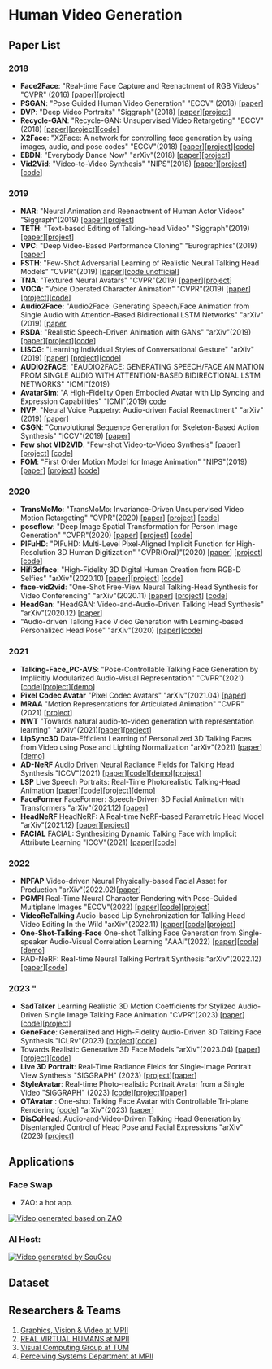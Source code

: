 # Human Video Generation 
## Paper List
### 2018
- **Face2Face**: "Real-time Face Capture and Reenactment of RGB Videos" "CVPR" (2016) [[paper](https://web.stanford.edu/~zollhoef/papers/CVPR2016_Face2Face/paper.pdf)][[project](https://web.stanford.edu/~zollhoef/papers/CVPR2016_Face2Face/page.html)]
- **PSGAN**: "Pose Guided Human Video Generation" "ECCV" (2018) [[paper](http://openaccess.thecvf.com/content_ECCV_2018/papers/Ceyuan_Yang_Pose_Guided_Human_ECCV_2018_paper.pdf)]
- **DVP**: "Deep Video Portraits" "Siggraph"(2018) [[paper](https://web.stanford.edu/~zollhoef/papers/SG2018_DeepVideo/paper.pdf)][[project](https://web.stanford.edu/~zollhoef/papers/SG2018_DeepVideo/page.html)]
- **Recycle-GAN**: "Recycle-GAN: Unsupervised Video Retargeting" "ECCV"(2018) [[paper](https://www.cs.cmu.edu/~aayushb/Recycle-GAN/recycle_gan.pdf)][[project](https://www.cs.cmu.edu/~aayushb/Recycle-GAN/)][[code](https://github.com/aayushbansal/Recycle-GAN)]
- **X2Face**: "X2Face: A network for controlling face generation by using images, audio, and pose codes" "ECCV"(2018) [[paper](http://www.robots.ox.ac.uk/~vgg/publications/2018/Wiles18/wiles18.pdf)][[project](http://www.robots.ox.ac.uk/~vgg/research/unsup_learn_watch_faces/x2face.html)][[code](https://github.com/oawiles/X2Face)]
- **EBDN**: "Everybody Dance Now" "arXiv"(2018) [[paper](https://arxiv.org/pdf/1808.07371.pdf)][[project](https://carolineec.github.io/everybody_dance_now/)]
- **Vid2Vid**: "Video-to-Video Synthesis" "NIPS"(2018) [[paper](https://tcwang0509.github.io/vid2vid/paper_vid2vid.pdf)][[project](https://tcwang0509.github.io/vid2vid/)][[code](https://github.com/NVIDIA/vid2vid)]
### 2019
- **NAR**: "Neural Animation and Reenactment of Human Actor Videos" "Siggraph"(2019) [[paper](https://arxiv.org/abs/1809.03658)][[project](http://gvv.mpi-inf.mpg.de/projects/wxu/HumanReenactment/)]
- **TETH**: "Text-based Editing of Talking-head Video" "Siggraph"(2019) [[paper](https://www.ohadf.com/projects/text-based-editing/data/text-based-editing.pdf)][[project](https://www.ohadf.com/projects/text-based-editing/)]
- **VPC**: "Deep Video-Based Performance Cloning" "Eurographics"(2019) [[paper](https://arxiv.org/abs/1808.06847)]
- **FSTH**: "Few-Shot Adversarial Learning of Realistic Neural Talking Head Models" "CVPR"(2019) [[paper](https://arxiv.org/pdf/1905.08233.pdf)][[code unofficial](https://github.com/grey-eye/talking-heads)]
- **TNA**: "Textured Neural Avatars" "CVPR"(2019) [[paper](https://arxiv.org/abs/1905.08776)][[project](https://saic-violet.github.io/texturedavatar/)]
- **VOCA**: "Voice Operated Character Animation" "CVPR"(2019) [[paper](https://ps.is.tuebingen.mpg.de/uploads_file/attachment/attachment/510/paper_final.pdf)][[project](https://voca.is.tue.mpg.de/)][[code](https://github.com/TimoBolkart/voca)]
- **Audio2Face**: "Audio2Face: Generating Speech/Face Animation from Single Audio with Attention-Based Bidirectional LSTM Networks" "arXiv"(2019) [[paper](https://arxiv.org/abs/1905.11142)
- **RSDA**: "Realistic Speech-Driven Animation with GANs" "arXiv"(2019) [[paper](https://arxiv.org/abs/1906.06337)][[project](https://sites.google.com/view/facial-animation)][[code](https://github.com/DinoMan/speech-driven-animation)]
- **LISCG**: "Learning Individual Styles of Conversational Gesture" "arXiv"(2019) [[paper](https://arxiv.org/abs/1906.04160)] [[project](http://people.eecs.berkeley.edu/~shiry/projects/speech2gesture/)][[code](https://github.com/amirbar/speech2gesture)]
- **AUDIO2FACE**: "EAUDIO2FACE: GENERATING SPEECH/FACE ANIMATION FROM SINGLE AUDIO WITH ATTENTION-BASED BIDIRECTIONAL LSTM NETWORKS" "ICMI"(2019)
- **AvatarSim**: "A High-Fidelity Open Embodied Avatar with Lip Syncing and Expression Capabilities" "ICMI"(2019) [code](https://github.com/danmcduff/AvatarSim)
- **NVP**: "Neural Voice Puppetry: Audio-driven Facial Reenactment" "arXiv"(2019) [[paper](https://arxiv.org/pdf/1912.05566.pdf)]
- **CSGN**: "Convolutional Sequence Generation for Skeleton-Based Action Synthesis" "ICCV"(2019) [[paper](http://yjxiong.me/papers/iccv19csgn.pdf)]
- **Few shot VID2VID**: "Few-shot Video-to-Video Synthesis" [[paper](https://nvlabs.github.io/few-shot-vid2vid/main.pdf)] [[project](https://nvlabs.github.io/few-shot-vid2vid/)] [[code](https://github.com/NVlabs/few-shot-vid2vid)]
- **FOM**: "First Order Motion Model for Image Animation" "NIPS"(2019) [[paper](http://papers.nips.cc/paper/8935-first-order-motion-model-for-image-animation.pdf)] [[project](https://aliaksandrsiarohin.github.io/first-order-model-website/)] [[code](https://github.com/AliaksandrSiarohin/first-order-model)]
### 2020
- **TransMoMo**: "TransMoMo: Invariance-Driven Unsupervised Video Motion Retargeting" "CVPR"(2020) [[paper](https://arxiv.org/pdf/2003.14401.pdf)] [[project](https://yzhq97.github.io/transmomo/)] [[code](https://github.com/yzhq97/transmomo.pytorch)]
- **poseflow**: "Deep Image Spatial Transformation for Person Image Generation" "CVPR"(2020) [[paper](https://arxiv.org/abs/2003.00696)] [[project](https://renyurui.github.io/GFLA-web/)] [[code](https://github.com/RenYurui/Global-Flow-Local-Attention)]
- **PIFuHD**: "PIFuHD: Multi-Level Pixel-Aligned Implicit Function for High-Resolution 3D Human Digitization" "CVPR(Oral)"(2020) [[paper](https://arxiv.org/pdf/2004.00452.pdf)] [[project](https://shunsukesaito.github.io/PIFuHD/)] [[code](https://github.com/facebookresearch/pifuhd)]
- **Hifi3dface**: "High-Fidelity 3D Digital Human Creation from RGB-D Selfies" "arXiv"(2020.10) [[paper](https://arxiv.org/pdf/2010.05562.pdf)][[project](https://tencent-ailab.github.io/hifi3dface_projpage/)] [[code](https://github.com/tencent-ailab/hifi3dface)]
- **face-vid2vid**: "One-Shot Free-View Neural Talking-Head Synthesis for Video Conferencing" "arXiv"(2020.11) [[paper](https://arxiv.org/abs/2011.15126)] [[project](https://nvlabs.github.io/face-vid2vid/)] [[code](https://github.com/NVlabs/face-vid2vid)]
- **HeadGan**: "HeadGAN: Video-and-Audio-Driven Talking Head Synthesis" "arXiv"(2020.12) [[paper](https://arxiv.org/pdf/2012.08261.pdf)]
- "Audio-driven Talking Face Video Generation with Learning-based Personalized Head Pose" "arXiv"(2020) [[paper](http://arxiv.org/abs/2002.10137)][[code](https://github.com/yiranran/Audio-driven-TalkingFace-HeadPose)]

### 2021
- **Talking-Face_PC-AVS**: "Pose-Controllable Talking Face Generation by Implicitly Modularized Audio-Visual Representation" "CVPR"(2021) [[code](https://github.com/Hangz-nju-cuhk/Talking-Face_PC-AVS)][[project](https://hangz-nju-cuhk.github.io/projects/PC-AVS)][[demo](https://www.youtube.com/watch?v=lNQQHIggnUg)]
- **Pixel Codec Avatar** "Pixel Codec Avatars" "arXiv"(2021.04) [[paper](https://arxiv.org/pdf/2104.04638.pdf)]
- **MRAA** "Motion Representations for Articulated Animation"  "CVPR"(2021) [[project](https://aliaksandrsiarohin.github.io/motion-representation-website/)]
- **NWT** "Towards natural audio-to-video generation with representation learning" "arXiv"(2021)[[paper](https://arxiv.org/pdf/2106.04283.pdf)][[project](https://next-week-tonight.github.io/NWT/)]
- **LipSync3D** Data-Efficient Learning of Personalized 3D Talking Faces from Video using Pose and Lighting Normalization "arXiv"(2021) [[paper](https://arxiv.org/pdf/2106.04185.pdf)][[demo](https://www.youtube.com/watch?v=L1StbX9OznY)]
- **AD-NeRF** Audio Driven Neural Radiance Fields for Talking Head Synthesis "ICCV"(2021) [[paper](https://arxiv.org/abs/2103.11078)][[code](https://github.com/YudongGuo/AD-NeRF)][[demo](https://www.youtube.com/watch?v=TQO2EBYXLyU)][[project](https://yudongguo.github.io/ADNeRF/)]
- **LSP** Live Speech Portraits: Real-Time Photorealistic Talking-Head Animation [[paper](https://yuanxunlu.github.io/projects/LiveSpeechPortraits/resources/SIGGRAPH_Asia_2021__Live_Speech_Portraits__Real_Time_Photorealistic_Talking_Head_Animation.pdf)][[code](https://github.com/YuanxunLu/LiveSpeechPortraits)][[project](https://yuanxunlu.github.io/projects/LiveSpeechPortraits/)][[demo](https://yuanxunlu.github.io/projects/LiveSpeechPortraits/resources/[Compressed]SIGGRAPHAsia21_LiveSpeechPortraits.mp4)]
- **FaceFormer** FaceFormer: Speech-Driven 3D Facial Animation with Transformers "arXiv"(2021.12) [[paper](https://arxiv.org/pdf/2112.05329.pdf)]
- **HeadNeRF** HeadNeRF: A Real-time NeRF-based Parametric Head Model "arXiv"(2021.12) [[paper](https://arxiv.org/pdf/2112.05637.pdf)][[project](https://hy1995.top/HeadNeRF-Project/)]
- **FACIAL** FACIAL: Synthesizing Dynamic Talking Face with Implicit Attribute Learning "ICCV"(2021) [[paper](https://arxiv.org/abs/2108.07938)][[code](https://github.com/zhangchenxu528/FACIAL)]

### 2022
- **NPFAP** Video-driven Neural Physically-based Facial Asset for Production "arXiv"(2022.02)[[paper](https://arxiv.org/pdf/2202.05592.pdf)]
- **PGMPI** Real-Time Neural Character Rendering with Pose-Guided Multiplane Images "ECCV"(2022) [[paper](https://arxiv.org/pdf/2204.11820.pdf)][[code](https://github.com/ken-ouyang/PGMPI)][[project](https://ken-ouyang.github.io/cmpi/index.html)]
- **VideoReTalking** Audio-based Lip Synchronization for Talking Head Video Editing In the Wild "arXiv"(2022.11) [[paper](https://arxiv.org/abs/2211.14758)][[code](https://github.com/vinthony/video-retalking)][[project](https://vinthony.github.io/video-retalking/)]
- **One-Shot-Talking-Face** One-shot Talking Face Generation from Single-speaker Audio-Visual Correlation Learning "AAAI"(2022) [[paper](https://arxiv.org/pdf/2112.02749.pdf)][[code](https://github.com/FuxiVirtualHuman/AAAI22-one-shot-talking-face)][[demo](https://www.youtube.com/watch?v=HHj-XCXXePY)]
- RAD-NeRF: Real-time Neural Talking Portrait Synthesis:"arXiv"(2022.12)[[paper](https://arxiv.org/pdf/2211.12368.pdf)][[code](https://github.com/ashawkey/RAD-NeRF)]

### 2023 "
- **SadTalker** Learning Realistic 3D Motion Coefficients for Stylized Audio-Driven Single Image Talking Face Animation "CVPR"(2023) [[paper](https://arxiv.org/abs/2211.12194)][[code](https://github.com/Winfredy/SadTalker)][[project](https://sadtalker.github.io/)]
- **GeneFace**: Generalized and High-Fidelity Audio-Driven 3D Talking Face Synthesis "ICLRv"(2023) [[project](https://genefaceplusplus.github.io/)][[code](https://github.com/yerfor/GeneFace)]
- Towards Realistic Generative 3D Face Models "arXiv"(2023.04) [[paper](https://arxiv.org/pdf/2304.12483.pdf)][[project](https://aashishrai3799.github.io/Towards-Realistic-Generative-3D-Face-Models/)][[code](https://github.com/aashishrai3799/Towards-Realistic-Generative-3D-Face-Models/)]
- **Live 3D Portrait**: Real-Time Radiance Fields for Single-Image Portrait View Synthesis "SIGGRAPH" (2023) [[project](https://research.nvidia.com/labs/nxp/lp3d/)][[paper](https://research.nvidia.com/labs/nxp/lp3d/media/paper.pdf)]
- **StyleAvatar**: Real-time Photo-realistic Portrait Avatar from a Single Video  "SIGGRAPH" (2023) [[code](https://github.com/LizhenWangT/StyleAvatar)][[project](https://www.liuyebin.com/styleavatar/styleavatar.html)][[paper](https://www.liuyebin.com/styleavatar/assets/StyleAvatar.pdf)]
- **OTAvatar** : One-shot Talking Face Avatar with Controllable Tri-plane Rendering [[code](https://github.com/theEricMa/OTAvatar)] "arXiv"(2023) [[paper](https://arxiv.org/pdf/2303.14662.pdf)]
- **DisCoHead**: Audio-and-Video-Driven Talking Head Generation by Disentangled Control of Head Pose and Facial Expressions "arXiv"(2023) [[project](https://deepbrainai-research.github.io/discohead/)]




## Applications
### Face Swap
- ZAO: a hot app.

[![Video generated based on ZAO](https://img.youtube.com/vi/m0u68w2H7_Y/0.jpg)](https://www.youtube.com/watch?v=m0u68w2H7_Y)
### AI Host: 

[![Video generated by SouGou](./images/AI-host.png)](https://m.weibo.cn/status/4403475372638235?wm=3333_2001&from=1097193010&sourcetype=dingding)
## Dataset

## Researchers & Teams

1. [Graphics, Vision & Video at MPII](http://gvv.mpi-inf.mpg.de/)
2. [REAL VIRTUAL HUMANS at MPII](https://virtualhumans.mpi-inf.mpg.de/)
3. [Visual Computing Group at TUM](http://www.niessnerlab.org/index.html)
4. [Perceiving Systems Department at MPII](https://ps.is.tuebingen.mpg.de/)
